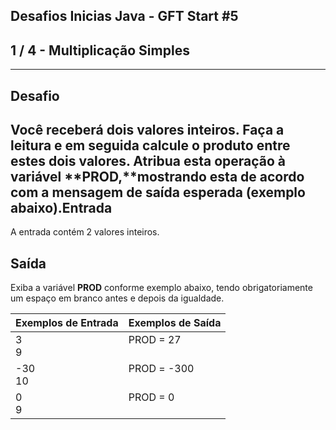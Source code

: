 Desafios Inicias Java - GFT Start #5
------------------------------------
1 / 4 - Multiplicação Simples
-----------------------------

* * *

Desafio
-------

Você receberá dois valores inteiros. Faça a leitura e em seguida calcule o produto entre estes dois valores. Atribua
esta operação à variável **PROD,**mostrando esta de acordo com a mensagem de saída esperada (exemplo abaixo).Entrada
-------

A entrada contém 2 valores inteiros.

Saída
-----

Exiba a variável **PROD** conforme exemplo abaixo, tendo obrigatoriamente um espaço em branco antes e depois da
igualdade.

| Exemplos de Entrada | Exemplos de Saída   |
|:--------------------|:--------------------|
| 3<br>9              | PROD = 27<br><br>   |
| \-30<br>10          | PROD = -300<br><br> |
| 0<br>9              | PROD = 0<br><br>    |

